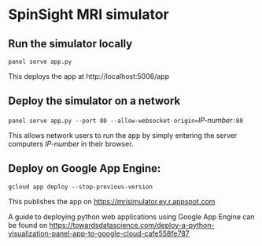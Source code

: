 SpinSight MRI simulator
===
Run the simulator locally
---
`panel serve app.py`

This deploys the app at http://localhost:5006/app

Deploy the simulator on a network
---
`panel serve app.py --port 80 --allow-websocket-origin=`*IP-number*`:80`

This allows network users to run the app by simply entering the server computers *IP-number* in their browser.

Deploy on Google App Engine:  
---
`gcloud app deploy --stop-previous-version`

This publishes the app on https://mrisimulator.ey.r.appspot.com

A guide to deploying python web applications using Google App Engine can be found on https://towardsdatascience.com/deploy-a-python-visualization-panel-app-to-google-cloud-cafe558fe787
